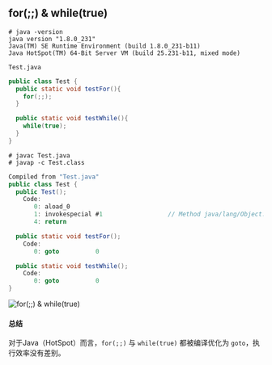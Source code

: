 for(;;) & while(true)
------------------------------
```shell
# java -version
java version "1.8.0_231"
Java(TM) SE Runtime Environment (build 1.8.0_231-b11)
Java HotSpot(TM) 64-Bit Server VM (build 25.231-b11, mixed mode)

```

`Test.java`

```java
public class Test {
  public static void testFor(){
    for(;;);
  }

  public static void testWhile(){
    while(true);
  }
}
```
```shell
# javac Test.java
# javap -c Test.class
```
```java
Compiled from "Test.java"
public class Test {
  public Test();
    Code:
       0: aload_0
       1: invokespecial #1                  // Method java/lang/Object."<init>":()V
       4: return

  public static void testFor();
    Code:
       0: goto          0

  public static void testWhile();
    Code:
       0: goto          0
}
```

![for(;;) & while(true)](https://images.gitee.com/uploads/images/2020/0629/173752_2a5f47b1_536895.png "for(;;)&while(true).png")

#### 总结
对于Java（HotSpot）而言，`for(;;)` 与 `while(true)` 都被编译优化为 `goto`，执行效率没有差别。
